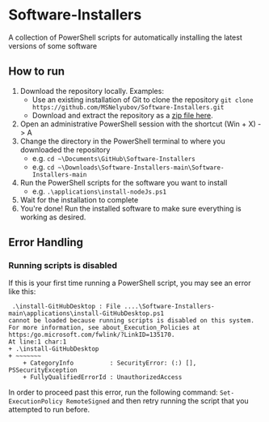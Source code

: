 # Software-Installers
A collection of PowerShell scripts for automatically installing the latest versions of some software
 
## How to run
1. Download the repository locally. Examples:
    - Use an existing installation of Git to clone the repository `git clone https://github.com/MSNelyubov/Software-Installers.git`
    - Download and extract the repository as a [zip file here](https://github.com/MSNelyubov/Software-Installers/archive/refs/heads/main.zip).
2. Open an administrative PowerShell session with the shortcut (Win + X) -> A
3. Change the directory in the PowerShell terminal to where you downloaded the repository
    - e.g. `cd ~\Documents\GitHub\Software-Installers`
    - e.g. `cd ~\Downloads\Software-Installers-main\Software-Installers-main`
4. Run the PowerShell scripts for the software you want to install
    - e.g. `.\applications\install-nodeJs.ps1`
5. Wait for the installation to complete
6. You're done! Run the installed software to make sure everything is working as desired.

## Error Handling

### Running scripts is disabled

If this is your first time running a PowerShell script, you may see an error like this:

```
 .\install-GitHubDesktop : File ....\Software-Installers-main\applications\install-GitHubDesktop.ps1
cannot be loaded because running scripts is disabled on this system. For more information, see about_Execution_Policies at
https:/go.microsoft.com/fwlink/?LinkID=135170.
At line:1 char:1
+ .\install-GitHubDesktop
+ ~~~~~~~
    + CategoryInfo          : SecurityError: (:) [], PSSecurityException
    + FullyQualifiedErrorId : UnauthorizedAccess
```

In order to proceed past this error, run the following command: `Set-ExecutionPolicy RemoteSigned` and then retry running the script that you attempted to run before.

